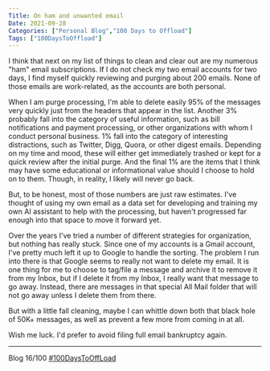 ```yaml
---
Title: On ham and unwanted email
Date: 2021-09-28
Categories: ["Personal Blog","100 Days to Offload"]
Tags: ["100DaysToOffload"]
---
```


I think that next on my list of things to clean and clear out are my numerous "ham" email subscriptions. If I do not check my two email accounts for two days, I find myself quickly reviewing and purging about 200 emails. None of those emails are work-related, as the accounts are both personal. 

When I am purge processing, I'm able to delete easily 95% of the messages very quickly just from the headers that appear in the list. Another 3% probably fall into the category of useful information, such as bill notifications and payment processing, or other organizations with whom I conduct personal business. 1% fall into the category of interesting distractions, such as Twitter, Digg, Quora, or other digest emails. Depending on my time and mood, these will either get immediately trashed or kept for a quick review after the initial purge. And the final 1% are the items that I think may have some educational or informational value should I choose to hold on to them. Though, in reality, I likely will never go back. 

But, to be honest, most of those numbers are just raw estimates. I've thought of using my own email as a data set for developing and training my own AI assistant to help with the processing, but haven't progressed far enough into that space to move it forward yet.

Over the years I've tried a number of different strategies for organization, but nothing has really stuck. Since one of my accounts is a Gmail account, I've pretty much left it up to Google to handle the sorting. The problem I run into there is that Google seems to really not want to delete my email. It is one thing for me to choose to tag/file a message and archive it to remove it from my Inbox, but if I delete it from my Inbox, I really want that message to go away. Instead, there are messages in that special All Mail folder that will not go away unless I delete them from there.

But with a little fall cleaning, maybe I can whittle down both that black hole of 50K+ messages, as well as prevent a few more from coming in at all.

Wish me luck. I'd prefer to avoid filing full email bankruptcy again.


***
Blog 16/100 [#100DaysToOffLoad](https://100daystooffload.com)
